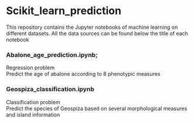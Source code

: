 # Scikit_learn_prediction
This repository contains the Jupyter notebooks of machine learning on different datasets.
All the data sources can be found below the title of each notebook  

### Abalone_age_prediction.ipynb; 
Regression problem  
Predict the age of abalone according to 8 phenotypic measures

### Geospiza_classification.ipynb  
Classification problem  
Predict the species of Geospiza based on several morphological measures and island information
